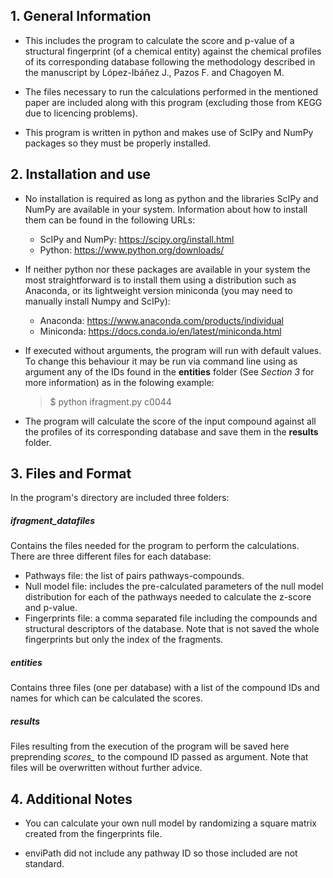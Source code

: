 ## 1. General Information

- This includes the program to calculate the score and p-value of a structural fingerprint (of a chemical entity) against the chemical profiles of its corresponding database following the methodology described in the manuscript by López-Ibáñez J., Pazos F. and Chagoyen M.

- The files necessary to run the calculations performed in the mentioned paper are included along with this program (excluding those from KEGG due to licencing problems).

- This program is written in python and makes use of ScIPy and NumPy packages so they must be properly installed.

## 2. Installation and use

- No installation is required as long as python and the libraries ScIPy and NumPy are available in your system.
	Information about how to install them can be found in the following URLs:
	
	- ScIPy and NumPy: https://scipy.org/install.html
	- Python: https://www.python.org/downloads/

- If neither python nor these packages are available in your system the most straightforward is to install them using a  distribution such as Anaconda, or its lightweight version miniconda (you may need to manually install Numpy and ScIPy):

	- Anaconda: https://www.anaconda.com/products/individual
	- Miniconda: https://docs.conda.io/en/latest/miniconda.html
 
- If executed without arguments, the program will run with default values. To change this behaviour it may be run via command line using as argument any of the IDs found in the ****entities**** folder (See *Section 3* for more information) as in the folowing example:
	>$ python ifragment.py c0044
- The program will calculate the score of the input compound against all the profiles of its corresponding database and save them in the ****results**** folder.

 
## 3. Files and Format

In the program's directory are included three folders:

##### ifragment_datafiles
Contains the files needed for the program to perform the calculations.  There are three different files for each database:
		
- Pathways file: the list of pairs pathways-compounds.
- Null model file: includes the pre-calculated parameters of the null model distribution for each of the pathways needed to calculate the z-score and p-value.
- Fingerprints file: a comma separated file including the compounds and structural descriptors of the database. Note that is not saved the whole fingerprints but only the index of the fragments.  

##### entities
Contains three files (one per database) with a list of the compound IDs and names for which can be calculated the scores. 

##### results
Files resulting from the execution of the program will be saved here preprending *scores_* to the compound ID passed as argument. Note that files will be overwritten without further advice.

## 4. Additional Notes

* You can calculate your own null model by randomizing a square matrix created from the fingerprints file.

* enviPath did not include any pathway ID so those included are not standard.
